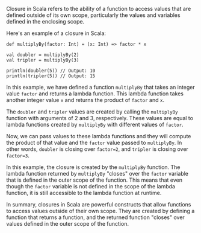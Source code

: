 Closure in Scala refers to the ability of a function to access values that are defined outside of its own scope, particularly the values and variables defined in the enclosing scope.

Here's an example of a closure in Scala:

```
def multiplyBy(factor: Int) = (x: Int) => factor * x

val doubler = multiplyBy(2)
val tripler = multiplyBy(3)

println(doubler(5)) // Output: 10
println(tripler(5)) // Output: 15
```

In this example, we have defined a function `multiplyBy` that takes an integer value `factor` and returns a lambda function. This lambda function takes another integer value `x` and returns the product of `factor` and `x`.

The `doubler` and `tripler` values are created by calling the `multiplyBy` function with arguments of 2 and 3, respectively. These values are equal to lambda functions created by `multiplyBy` with different values of `factor`. 

Now, we can pass values to these lambda functions and they will compute the product of that value and the `factor` value passed to `multiplyBy`. In other words, `doubler` is closing over `factor=2`, and `tripler` is closing over `factor=3`.

In this example, the closure is created by the `multiplyBy` function. The lambda function returned by `multiplyBy` "closes" over the `factor` variable that is defined in the outer scope of the function. This means that even though the `factor` variable is not defined in the scope of the lambda function, it is still accessible to the lambda function at runtime.

In summary, closures in Scala are powerful constructs that allow functions to access values outside of their own scope. They are created by defining a function that returns a function, and the returned function "closes" over values defined in the outer scope of the function.